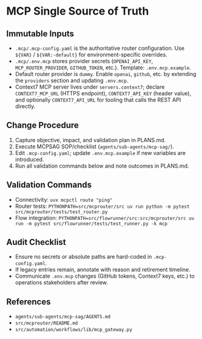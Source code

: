 # MCP Single Source of Truth

## Immutable Inputs
- `.mcp/.mcp-config.yaml` is the authoritative router configuration. Use `${VAR}` / `${VAR:-default}` for environment-specific overrides.
- `.mcp/.env.mcp` stores provider secrets (`OPENAI_API_KEY`, `MCP_ROUTER_PROVIDER`, `GITHUB_TOKEN`, etc.). Template: `.env.mcp.example`.
- Default router provider is `dummy`. Enable `openai`, `github`, etc. by extending the `providers` section and updating `.env.mcp`.
- Context7 MCP server lives under `servers.context7`; declare `CONTEXT7_MCP_URL` (HTTPS endpoint), `CONTEXT7_API_KEY` (header value), and optionally `CONTEXT7_API_URL` for tooling that calls the REST API directly.

## Change Procedure
1. Capture objective, impact, and validation plan in PLANS.md.
2. Execute MCPSAG SOP/checklist (`agents/sub-agents/mcp-sag/`).
3. Edit `.mcp-config.yaml`; update `.env.mcp.example` if new variables are introduced.
4. Run all validation commands below and note outcomes in PLANS.md.

## Validation Commands
- Connectivity: `uvx mcpctl route "ping"`
- Router tests: `PYTHONPATH=src/mcprouter/src uv run python -m pytest src/mcprouter/tests/test_router.py`
- Flow integration: `PYTHONPATH=src/flowrunner/src:src/mcprouter/src uv run -m pytest src/flowrunner/tests/test_runner.py -k mcp`

## Audit Checklist
- Ensure no secrets or absolute paths are hard-coded in `.mcp-config.yaml`.
- If legacy entries remain, annotate with reason and retirement timeline.
- Communicate `.env.mcp` changes (GitHub tokens, Context7 keys, etc.) to operations stakeholders after review.

## References
- `agents/sub-agents/mcp-sag/AGENTS.md`
- `src/mcprouter/README.md`
- `src/automation/workflows/lib/mcp_gateway.py`
